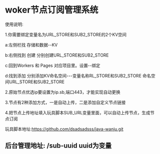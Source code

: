 # woker节点订阅管理系统

使用说明:

1.你需要绑定变量名为URL_STORE和SUB2_STORE的2个KV空间

   a:左侧栏找 存储和数据--KV
   
   b:右侧找到 创建  分别创建URL_STORE和SUB2_STORE
   
   c:回到Workers 和 Pages 对应项目里。设置--绑定
   
   d:找到添加  分别添加KV命名空间---变量名称RL_STORE和SUB2_STORE 命名空间URL_STORE和SUB2_STORE

   
2.原始节点优选ip要设置为ip.sb,端口443，才能实现自动更换

3.节点有2种添加方式，一是自动上传，二是添加自定义节点链接

4.把节点上传地址填入玩具脚本SUB_URL变量里面，可以自动上传节点，生成节点订阅

玩具脚本地址:https://github.com/dsadsadsss/java-wanju.git



## 后台管理地址:  /sub-uuid   uuid为变量
